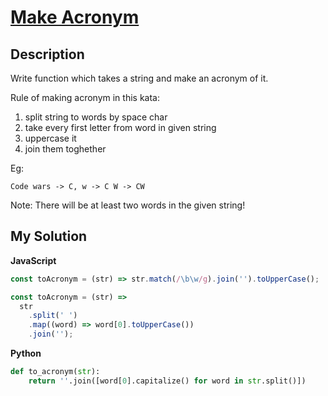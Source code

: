 # [Make Acronym](https://www.codewars.com/kata/57a60bad72292d3e93000a5a)

## Description

Write function which takes a string and make an acronym of it.

Rule of making acronym in this kata:

1. split string to words by space char
2. take every first letter from word in given string
3. uppercase it
4. join them toghether

Eg:

```
Code wars -> C, w -> C W -> CW
```

Note: There will be at least two words in the given string!

## My Solution

**JavaScript**

```js
const toAcronym = (str) => str.match(/\b\w/g).join('').toUpperCase();
```

```js
const toAcronym = (str) =>
  str
    .split(' ')
    .map((word) => word[0].toUpperCase())
    .join('');
```

**Python**

```py
def to_acronym(str):
    return ''.join([word[0].capitalize() for word in str.split()])
```
